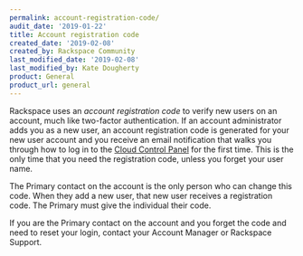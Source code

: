 ```yaml
---
permalink: account-registration-code/
audit_date: '2019-01-22'
title: Account registration code
created_date: '2019-02-08'
created_by: Rackspace Community
last_modified_date: '2019-02-08'
last_modified_by: Kate Dougherty
product: General
product_url: general
---
```


Rackspace uses an _account registration code_ to verify new users on an
account, much like two-factor authentication. If an account administrator 
adds you as a new user, an account registration code is generated for 
your new user account and you receive an email notification that 
walks you through how to log in to the 
[Cloud Control Panel](https://login.rackspace.com) for the first time. 
This is the only time that you need the registration code, 
unless you forget your user name.

The Primary contact on the account is the only person who can change this
code. When they add a new user, that new user receives a registration code.
The Primary must give the individual their code.

If you are the Primary contact on the account and you forget the code and need
to reset your login, contact your Account Manager or Rackspace Support.
